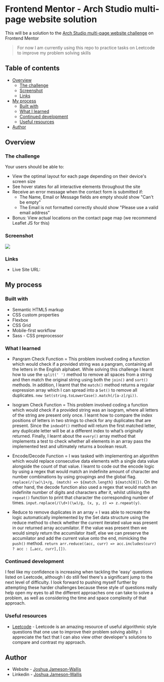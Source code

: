 # Frontend Mentor - Arch Studio multi-page website solution

This will be a solution to the [Arch Studio multi-page website challenge](https://www.frontendmentor.io/challenges/arch-studio-multipage-website-wNIbOFYR6) on Frontend Mentor

> For now I am currently using this repo to practice tasks on Leetcode to improve my problem solving skills

## Table of contents

-  [Overview](#overview)
   -  [The challenge](#the-challenge)
   -  [Screenshot](#screenshot)
   -  [Links](#links)
-  [My process](#my-process)
   -  [Built with](#built-with)
   -  [What I learned](#what-i-learned)
   -  [Continued development](#continued-development)
   -  [Useful resources](#useful-resources)
-  [Author](#author)

## Overview

### The challenge

Your users should be able to:

-  View the optimal layout for each page depending on their device's screen size
-  See hover states for all interactive elements throughout the site
-  Receive an error message when the contact form is submitted if:
   -  The Name, Email or Message fields are empty should show "Can't be empty"
   -  The Email is not formatted correctly should show "Please use a valid email address"
-  Bonus: View actual locations on the contact page map (we recommend Leaflet JS for this)

### Screenshot

![](./screenshot.png)

### Links

-  Live Site URL:

## My process

### Built with

-  Semantic HTML5 markup
-  CSS custom properties
-  Flexbox
-  CSS Grid
-  Mobile-first workflow
-  Sass - CSS preprocessor

### What I learned

-  Pangram Check Function = This problem involved coding a function which would check if a provided string was a pangram, containing all the letters in the English alphabet. While solving this challenge I learnt how to use the `split(' ')` method to remove all spaces from a string and then match the original string using both the `join()` and `sort()` methods. In addition, I learnt that the `match()` method returns a regular expression array which I can spread into a `Set()` to remove all duplicates. `new Set(string.toLowerCase().match(/[a-z]/gi))`.

-  Isogram Check Function = This problem involved coding a function which would check if a provided string was an isogram, where all letters of the string are present only once. I learnt how to compare the index positions of letters in two strings to check for any duplicates that are present. Since the `indexOf()` method will return the first matched letter, any duplicate letter will be at a different index to what’s originally returned. Finally, I learnt about the `every()` array method that implements a test to check whether all elements in an array pass the implemented test and ultimately returns a boolean result.

-  Encode/Decode Function = I was tasked with implementing an algorithm which would replace consecutive data elements with a single data value alongside the count of that value. I learnt to code out the encode logic by using a regex that would match an indefinite amount of character and number combinations by using groupings and the global flag. `replace(/(\w)\1+/g, (match) => ${match.length} ${match[0]})`. On the other hand, the decode function also used a regex that would match an indefinite number of digits and characters after it, whilst utilising the `repeat()` function to print that character the corresponding number of times. `input.replace(/(\d+)(\w)/g, (x, y, z) => z.repeat(y)`.

-  Reduce to remove duplicates in an array = I was able to recreate the logic automatically implemented by the Set data structure using the reduce method to check whether the current iterated value was present in our returned array accumilator. If the value was present then we would simply return the accumilator itself, else we can preserve the accumilator and add the current value onto the end, mimicking the `push()` method. `return arr.reduce((acc, curr) => acc.includes(curr) ? acc : […acc, curr],[])`.

### Continued development

I feel like my confidence is increasing when tackling the 'easy' questions listed on Leetcode, although I do still feel there's a significant jump to the next level of difficulty. I look forward to pushing myself further by attempting these harder challenges because these style of questions really help open my eyes to all the different approaches one can take to solve a problem, as well as considering the time and space complexity of that approach.

### Useful resources

-  [Leetcode](https://leetcode.com/) - Leetcode is an amazing resource of useful algorithmic style questions that one use to improve their problem solving ability. I appreciate the fact that I can also view other developer's solutions to compare and contrast my approach.

## Author

-  Website - [Joshua Jameson-Wallis](https://www.joshuajamesonwallis.com/)
-  Linkedin - [Joshua Jameson-Wallis](https://www.linkedin.com/in/joshua-jameson-wallis/)
